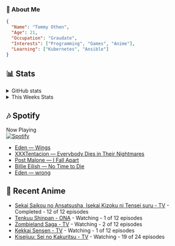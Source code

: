 ### 👋 About Me
```json
{
  "Name": "Tommy Othen",
  "Age": 21,
  "Occupation": "Graudate",
  "Interests": ["Programming", "Games", "Anime"],
  "Learning": ["Kubernetes", "Ansible"]
}
```

## 📊 Stats
<details>
  <summary>GitHub stats</summary>
  <a href="https://github.com/anuraghazra/github-readme-stats">
    <img src="https://github-readme-stats.vercel.app/api?username=DaSushiAsian&show_icons=true&count_private=true&hide=prs,issues">
  </a>
</details>

<details>
  <summary>This Weeks Stats</summary>
  <a href="https://github.com/anuraghazra/github-readme-stats">
    <img src="https://github-readme-stats.vercel.app/api/wakatime?username=DaSushiAsian&cache_seconds=1800&custom_title=Top Languages">
  </a>
</details>

## 🎶 Spotify
Now Playing\
[![Spotify](https://novatorem-dasushiasian.vercel.app/api/spotify)](https://open.spotify.com/user/g90805640970)
<!-- LASTFM:START -->
* [Eden — Wings](https://www.last.fm/music/Eden/_/Wings)
* [XXXTentacion — Everybody Dies in Their Nightmares](https://www.last.fm/music/XXXTentacion/_/Everybody+Dies+in+Their+Nightmares)
* [Post Malone — I Fall Apart](https://www.last.fm/music/Post+Malone/_/I+Fall+Apart)
* [Billie Eilish — No Time to Die](https://www.last.fm/music/Billie+Eilish/_/No+Time+to+Die)
* [Eden — wrong](https://www.last.fm/music/Eden/_/wrong)<!-- LASTFM:END -->

## 🗻 Recent Anime
<!-- ANIME-LIST:START -->
* [Sekai Saikou no Ansatsusha, Isekai Kizoku ni Tensei suru - TV](https://myanimelist.net/anime/47790/Sekai_Saikou_no_Ansatsusha_Isekai_Kizoku_ni_Tensei_suru) - Completed - 12 of 12 episodes
* [Tenkuu Shinpan - ONA](https://myanimelist.net/anime/43690/Tenkuu_Shinpan) - Watching - 1 of 12 episodes
* [Zombieland Saga - TV](https://myanimelist.net/anime/37976/Zombieland_Saga) - Watching - 2 of 12 episodes
* [Kekkai Sensen - TV](https://myanimelist.net/anime/24439/Kekkai_Sensen) - Watching - 1 of 12 episodes
* [Kiseijuu: Sei no Kakuritsu - TV](https://myanimelist.net/anime/22535/Kiseijuu__Sei_no_Kakuritsu) - Watching - 19 of 24 episodes<!-- ANIME-LIST:END -->
